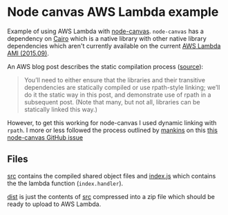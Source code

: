 # Node canvas AWS Lambda example

Example of using AWS Lambda with [node-canvas](https://github.com/Automattic/node-canvas). `node-canvas` has a dependency on [Cairo](http://cairographics.org/) which is a native library with other native library dependencies which aren't currently available on the current [AWS Lambda AMI (2015.09)](http://docs.aws.amazon.com/lambda/latest/dg/current-supported-versions.html).

An AWS blog post describes the static compilation process ([source](https://aws.amazon.com/blogs/compute/nodejs-packages-in-lambda/)):

> You’ll need to either ensure that the libraries and their transitive dependencies are statically compiled or use rpath-style linking; we’ll do it the static way in this post, and demonstrate use of rpath in a subsequent post. (Note that many, but not all, libraries can be statically linked this way.)

However, to get this working for node-canvas I used dynamic linking with `rpath`. I more or less followed the process outlined by [mankins](https://github.com/mankins) on this [this node-canvas GitHub issue](https://github.com/Automattic/node-canvas/issues/680)

## Files

[src](src/) contains the compiled shared object files and [index.js](src/index.js) which contains the the lambda function (`index.handler`).

[dist](dist/) is just the contents of [src](src/) compressed into a zip file which should be ready to upload to AWS Lambda.
